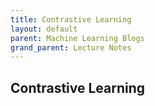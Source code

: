 ```yaml
---
title: Contrastive Learning
layout: default
parent: Machine Learning Blogs
grand_parent: Lecture Notes
---
```


## Contrastive Learning
